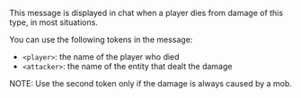 This message is displayed in chat when a player dies from damage of this type, in most situations.

You can use the following tokens in the message:
- `<player>`: the name of the player who died
- `<attacker>`: the name of the entity that dealt the damage

NOTE: Use the second token only if the damage is always caused by a mob.